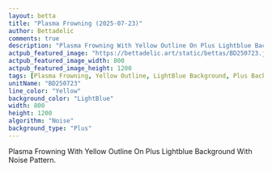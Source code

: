```yaml
---
layout: betta
title: "Plasma Frowning (2025-07-23)"
author: Bettadelic
comments: true
description: "Plasma Frowning With Yellow Outline On Plus Lightblue Background With Noise Pattern."
actpub_featured_image: "https://bettadelic.art/static/bettas/BD250723.jpg"
actpub_featured_image_width: 800
actpub_featured_image_height: 1200
tags: [Plasma Frowning, Yellow Outline, LightBlue Background, Plus Background Pattern, Noise Pattern, July 2025]
unitName: "BD250723"
line_color: "Yellow"
background_color: "LightBlue"
width: 800
height: 1200
algorithm: "Noise"
background_type: "Plus"
---
```


Plasma Frowning With Yellow Outline On Plus Lightblue Background With Noise Pattern.

